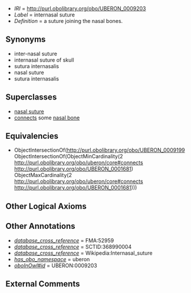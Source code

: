  * *IRI* = http://purl.obolibrary.org/obo/UBERON_0009203
 * *Label* = internasal suture
 * *Definition* = a suture joining the nasal bones.

## Synonyms

 * inter-nasal suture
 * internasal suture of skull
 * sutura internasalis
 * nasal suture
 * sutura internasalis

## Superclasses

 * [nasal suture](../../UBERON/60/UBERON_0011160.md)
 * [connects](../../ts/core#connects.md) some [nasal bone](../../UBERON/81/UBERON_0001681.md)

## Equivalencies

 * ObjectIntersectionOf(<http://purl.obolibrary.org/obo/UBERON_0009199> ObjectIntersectionOf(ObjectMinCardinality(2 <http://purl.obolibrary.org/obo/uberon/core#connects> <http://purl.obolibrary.org/obo/UBERON_0001681>) ObjectMaxCardinality(2 <http://purl.obolibrary.org/obo/uberon/core#connects> <http://purl.obolibrary.org/obo/UBERON_0001681>)))

## Other Logical Axioms


## Other Annotations

 * *[database_cross_reference](../../ef/oboInOwl#hasDbXref.md)* = FMA:52959
 * *[database_cross_reference](../../ef/oboInOwl#hasDbXref.md)* = SCTID:368990004
 * *[database_cross_reference](../../ef/oboInOwl#hasDbXref.md)* = Wikipedia:Internasal_suture
 * *[has_obo_namespace](../../ce/oboInOwl#hasOBONamespace.md)* = uberon
 * *[oboInOwl#id](../../id/oboInOwl#id.md)* = UBERON:0009203

## External Comments

